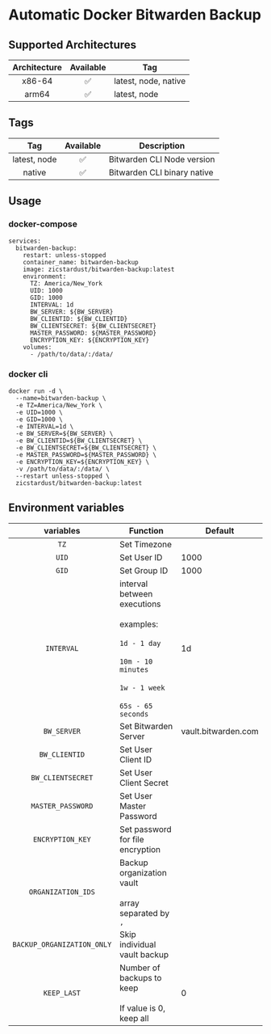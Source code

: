 # Automatic Docker Bitwarden Backup
## Supported Architectures

| Architecture | Available | Tag |
| :----: | :----: | ---- |
| x86-64 | ✅ | latest, node, native |
| arm64 | ✅ | latest, node |


## Tags


| Tag | Available | Description |
| :----: | :----: |--- |
| latest, node | ✅ | Bitwarden CLI Node version |
| native | ✅ | Bitwarden CLI binary native |

## Usage
### docker-compose
```
services:
  bitwarden-backup:
    restart: unless-stopped 
    container_name: bitwarden-backup
    image: zicstardust/bitwarden-backup:latest
    environment:
      TZ: America/New_York
      UID: 1000
      GID: 1000
      INTERVAL: 1d
      BW_SERVER: ${BW_SERVER}
      BW_CLIENTID: ${BW_CLIENTID}
      BW_CLIENTSECRET: ${BW_CLIENTSECRET}
      MASTER_PASSWORD: ${MASTER_PASSWORD}
      ENCRYPTION_KEY: ${ENCRYPTION_KEY}
    volumes:
      - /path/to/data/:/data/
```
### docker cli
```
docker run -d \
  --name=bitwarden-backup \
  -e TZ=America/New_York \
  -e UID=1000 \
  -e GID=1000 \
  -e INTERVAL=1d \
  -e BW_SERVER=${BW_SERVER} \
  -e BW_CLIENTID=${BW_CLIENTSECRET} \
  -e BW_CLIENTSECRET=${BW_CLIENTSECRET} \
  -e MASTER_PASSWORD=${MASTER_PASSWORD} \
  -e ENCRYPTION_KEY=${ENCRYPTION_KEY} \
  -v /path/to/data/:/data/ \
  --restart unless-stopped \
  zicstardust/bitwarden-backup:latest
```

## Environment variables

| variables | Function | Default |
| :----: | --- | --- |
| `TZ` | Set Timezone | |
| `UID` | Set User ID | 1000 |
| `GID` | Set Group ID | 1000 |
| `INTERVAL` | interval between executions<br/><br/>examples:<br/><br/>`1d - 1 day`<br/><br/>`10m - 10 minutes`<br/><br/>`1w - 1 week`<br/><br/>`65s - 65 seconds` | 1d |
| `BW_SERVER` | Set Bitwarden Server | vault.bitwarden.com |
| `BW_CLIENTID` | Set User Client ID ||
| `BW_CLIENTSECRET` | Set User Client Secret ||
| `MASTER_PASSWORD` | Set User Master Password ||
| `ENCRYPTION_KEY` | Set password for file encryption ||
| `ORGANIZATION_IDS` | Backup organization vault<br/><br/>array separated by `,` ||
| `BACKUP_ORGANIZATION_ONLY` | Skip individual vault backup ||
| `KEEP_LAST` | Number of backups to keep<br/><br/>If value is 0, keep all | 0 |